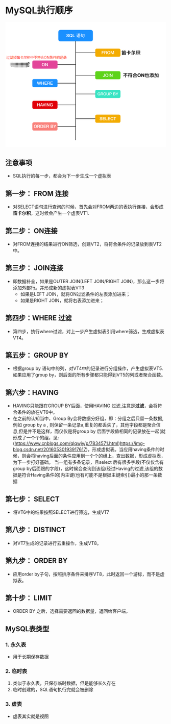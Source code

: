 # MySQL执行顺序
<img src = "./pics/20200429233132.png"/>

## 注意事项
+ SQL执行的每一步，都会为下一步生成一个虚拟表
## 第一步： FROM 连接
+ 对SELECT语句进行查询的时候，首先会对FROM两边的表执行连接，会形成**笛卡尔积**，这时候会产生一个虚表VT1.
## 第二步： ON连接
+ 对FROM连接的结果进行ON筛选，创建VT2，将符合条件的记录放到表VT2中。
## 第三步： JOIN连接
+ 即数据补全，如果是OUTER JOIN(LEFT JOIN/RIGHT JOIN)，那么这一步将添加外部行。并形成新的虚拟表VT3
   - 如果是LEFT JOIN，就将ON过滤条件的左表添加进来；
   - 如果是RIGHT JOIN，就将右表添加进来；
## 第四步：WHERE 过滤
+ 第四步，执行where过滤，对上一步产生虚拟表引用where筛选，生成虚拟表VT4。
## 第五步： GROUP BY 
+ 根据group by 语句中的列，对VT4中的记录进行分组操作，产生虚拟表VT5.如果应用了group by，则后面的所有步骤都只能得到VT5的列或者聚合函数。
## 第六步：HAVING 
+ HAVING只能跟在GROUP BY后面，使用HAVING 过滤,注意是**过滤**，会将符合条件的放在VT6中。
+ 在之前的认知当中，Group By会将数据分好组，即：分组之后只留一条数据,例如 group by a , 则保留一条记录a,重复的都丢失了，其他字段都是聚合信息,但是并不是这样，而仅仅是将group by 后面字段值相同的记录放在一起(就形成了一个个的组，见:(https://www.cnblogs.com/qlqwjy/p/7834571.html)https://img-blog.csdn.net/20160530193917617)，形成虚拟表。当应用having条件的时候，则会将having后面的条件应用到一个个的组上，查出数据，形成虚拟表，为下一步打好基础。 当一组有多条记录，且select 后有很多字段(不仅仅含有group by后面跟的字段)，这时候会查询到该组(经过Having的过滤,该组的数据是符合Having条件的)内主键(也有可能不是根据主键索引)最小的那一条数据
## 第七步： SELECT 
+ 将VT6中的结果按照SELECT进行筛选，生成VT7
## 第八步： DISTINCT
+ 对VT7生成的记录进行去重操作，生成VT8。
## 第九步： ORDER BY 
+ 应用order by子句，按照排序条件来排序VT8，此时返回一个游标，而不是虚拟表。
## 第十步： LIMIT
+ ORDER BY 之后，选择需要返回的数据量，返回给客户端。

## MySQL表类型
### 1. 永久表
+ 用于长期保存数据
### 2.  临时表
1. 类似于永久表，只保存临时数据，但是能够长久存在
2. 临时创建的，SQL语句执行完就会被删除
### 3. 虚表
+ 虚表其实就是视图